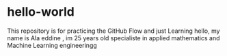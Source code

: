 # hello-world
This repository is for practicing the GitHub Flow and just Learning 
hello, my name is Ala eddine , im 25 years old specialiste in applied mathematics and Machine Learning engineeringg
